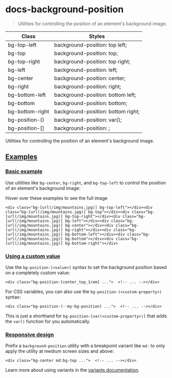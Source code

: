 # docs-background-position

> Utilities for controlling the position of an element's background image.

| Class                           | Styles                                       |
| ------------------------------- | -------------------------------------------- |
| bg-top-left                     | background-position: top left;               |
| bg-top                          | background-position: top;                    |
| bg-top-right                    | background-position: top right;              |
| bg-left                         | background-position: left;                   |
| bg-center                       | background-position: center;                 |
| bg-right                        | background-position: right;                  |
| bg-bottom-left                  | background-position: bottom left;            |
| bg-bottom                       | background-position: bottom;                 |
| bg-bottom-right                 | background-position: bottom right;           |
| bg-position-(<custom-property>) | background-position: var(<custom-property>); |
| bg-position-[<value>]           | background-position: <value>;                |

Utilities for controlling the position of an element's background image.

## [Examples](#examples)

### [Basic example](#basic-example)

Use utilities like `bg-center`, `bg-right`, and `bg-top-left` to control the position of an element's background image:

Hover over these examples to see the full image

    <div class="bg-[url(/img/mountains.jpg)] bg-top-left"></div><div class="bg-[url(/img/mountains.jpg)] bg-top"></div><div class="bg-[url(/img/mountains.jpg)] bg-top-right"></div><div class="bg-[url(/img/mountains.jpg)] bg-left"></div><div class="bg-[url(/img/mountains.jpg)] bg-center"></div><div class="bg-[url(/img/mountains.jpg)] bg-right"></div><div class="bg-[url(/img/mountains.jpg)] bg-bottom-left"></div><div class="bg-[url(/img/mountains.jpg)] bg-bottom"></div><div class="bg-[url(/img/mountains.jpg)] bg-bottom-right"></div>

### [Using a custom value](#using-a-custom-value)

Use the `bg-position-[<value>]` syntax to set the background position based on a completely custom value:

    <div class="bg-position-[center_top_1rem] ...">  <!-- ... --></div>

For CSS variables, you can also use the `bg-position-(<custom-property>)` syntax:

    <div class="bg-position-(--my-bg-position) ...">  <!-- ... --></div>

This is just a shorthand for `bg-position-[var(<custom-property>)]` that adds the `var()` function for you automatically.

### [Responsive design](#responsive-design)

Prefix a `background-position` utility with a breakpoint variant like `md:` to only apply the utility at medium screen sizes and above:

    <div class="bg-center md:bg-top ...">  <!-- ... --></div>

Learn more about using variants in the [variants documentation](/docs/hover-focus-and-other-states).
